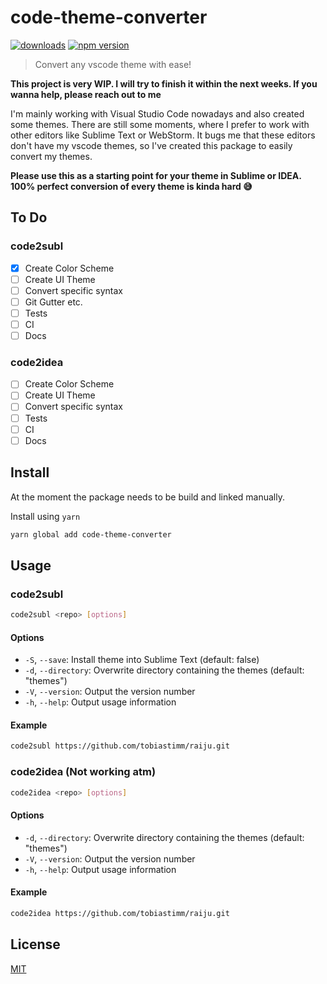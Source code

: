 # code-theme-converter

[![downloads](http://img.shields.io/npm/dm/code-theme-converter.svg?style=flat)](https://www.npmjs.org/package/code-theme-converter) [![npm version](https://badge.fury.io/js/code-theme-converter.svg)](https://www.npmjs.com/package/code-theme-converter)

> Convert any vscode theme with ease!

**This project is very WIP. I will try to finish it within the next weeks. If you wanna help, please reach out to me**

I'm mainly working with Visual Studio Code nowadays and also created some themes. There are still some moments, where I prefer to work with other editors like Sublime Text or WebStorm. It bugs me that these editors don't have my vscode themes, so I've created this package to easily convert my themes.

**Please use this as a starting point for your theme in Sublime or IDEA. 100% perfect conversion of every theme is kinda hard 😅**

## To Do

### code2subl

- [x] Create Color Scheme
- [ ] Create UI Theme
- [ ] Convert specific syntax
- [ ] Git Gutter etc.
- [ ] Tests
- [ ] CI
- [ ] Docs

### code2idea

- [ ] Create Color Scheme
- [ ] Create UI Theme
- [ ] Convert specific syntax
- [ ] Tests
- [ ] CI
- [ ] Docs

## Install

At the moment the package needs to be build and linked manually.

Install using `yarn`

```sh
yarn global add code-theme-converter
```

## Usage

### code2subl

```sh
code2subl <repo> [options]
```

#### Options

- `-S`, `--save`: Install theme into Sublime Text (default: false)
- `-d`, `--directory`: Overwrite directory containing the themes (default: "themes")
- `-V`, `--version`: Output the version number
- `-h`, `--help`: Output usage information

#### Example

```sh
code2subl https://github.com/tobiastimm/raiju.git
```

### code2idea (Not working atm)

```sh
code2idea <repo> [options]
```

#### Options

- `-d`, `--directory`: Overwrite directory containing the themes (default: "themes")
- `-V`, `--version`: Output the version number
- `-h`, `--help`: Output usage information

#### Example

```sh
code2idea https://github.com/tobiastimm/raiju.git
```

## License

[MIT](./LICENSE)
